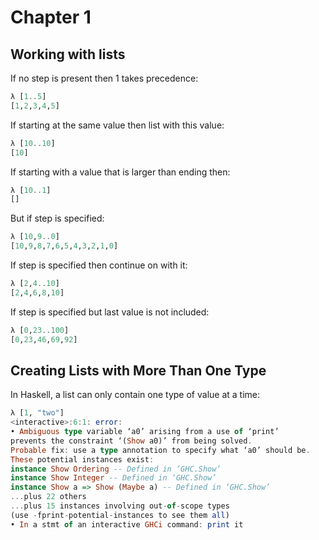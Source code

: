# Chapter 1
## Working with lists
If no step is present then 1 takes precedence:
```haskell
λ [1..5]
[1,2,3,4,5]
```
If starting at the same value then list with this value:
```haskell
λ [10..10]
[10]
```
If starting with a value that is larger than ending then:
```haskell
λ [10..1]
[]
```
But if step is specified:
```haskell
λ [10,9..0]
[10,9,8,7,6,5,4,3,2,1,0]
```

If step is specified then continue on with it:
```haskell
λ [2,4..10]
[2,4,6,8,10]
```
If step is specified but last value is not included:
```haskell
λ [0,23..100]
[0,23,46,69,92]
```
## Creating Lists with More Than One Type
In Haskell, a list can only contain one type of value at a time:
```haskell
λ [1, "two"]
<interactive>:6:1: error:
• Ambiguous type variable ‘a0’ arising from a use of ‘print’
prevents the constraint ‘(Show a0)’ from being solved.
Probable fix: use a type annotation to specify what ‘a0’ should be.
These potential instances exist:
instance Show Ordering -- Defined in ‘GHC.Show’
instance Show Integer -- Defined in ‘GHC.Show’
instance Show a => Show (Maybe a) -- Defined in ‘GHC.Show’
...plus 22 others
...plus 15 instances involving out-of-scope types
(use -fprint-potential-instances to see them all)
• In a stmt of an interactive GHCi command: print it
```
  
